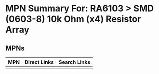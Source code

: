 



# MPN Summary For: RA6103 > SMD (0603-8) 10k Ohm (x4) Resistor Array

## MPNs
  

|MPN|Direct Links|Search Links|
| :--- | :--- | :--- |
||||
